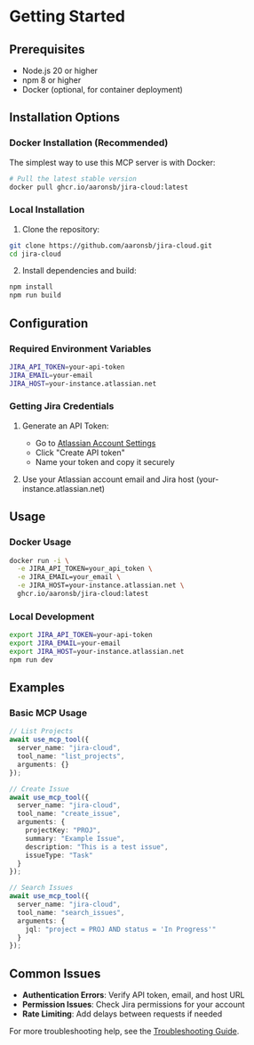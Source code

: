 # Getting Started

## Prerequisites
- Node.js 20 or higher
- npm 8 or higher
- Docker (optional, for container deployment)

## Installation Options

### Docker Installation (Recommended)

The simplest way to use this MCP server is with Docker:

```bash
# Pull the latest stable version
docker pull ghcr.io/aaronsb/jira-cloud:latest
```

### Local Installation

1. Clone the repository:
```bash
git clone https://github.com/aaronsb/jira-cloud.git
cd jira-cloud
```

2. Install dependencies and build:
```bash
npm install
npm run build
```

## Configuration

### Required Environment Variables

```bash
JIRA_API_TOKEN=your-api-token
JIRA_EMAIL=your-email
JIRA_HOST=your-instance.atlassian.net
```

### Getting Jira Credentials

1. Generate an API Token:
   - Go to [Atlassian Account Settings](https://id.atlassian.com/manage/api-tokens)
   - Click "Create API token"
   - Name your token and copy it securely

2. Use your Atlassian account email and Jira host (your-instance.atlassian.net)

## Usage

### Docker Usage

```bash
docker run -i \
  -e JIRA_API_TOKEN=your_api_token \
  -e JIRA_EMAIL=your_email \
  -e JIRA_HOST=your-instance.atlassian.net \
  ghcr.io/aaronsb/jira-cloud:latest
```

### Local Development

```bash
export JIRA_API_TOKEN=your-api-token
export JIRA_EMAIL=your-email
export JIRA_HOST=your-instance.atlassian.net
npm run dev
```

## Examples

### Basic MCP Usage

```typescript
// List Projects
await use_mcp_tool({
  server_name: "jira-cloud",
  tool_name: "list_projects",
  arguments: {}
});

// Create Issue
await use_mcp_tool({
  server_name: "jira-cloud",
  tool_name: "create_issue",
  arguments: {
    projectKey: "PROJ",
    summary: "Example Issue",
    description: "This is a test issue",
    issueType: "Task"
  }
});

// Search Issues
await use_mcp_tool({
  server_name: "jira-cloud",
  tool_name: "search_issues",
  arguments: {
    jql: "project = PROJ AND status = 'In Progress'"
  }
});
```

## Common Issues

- **Authentication Errors**: Verify API token, email, and host URL
- **Permission Issues**: Check Jira permissions for your account
- **Rate Limiting**: Add delays between requests if needed

For more troubleshooting help, see the [Troubleshooting Guide](./troubleshooting.md).
